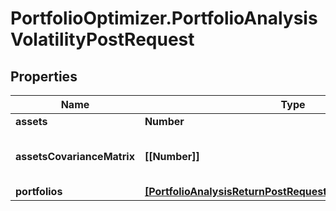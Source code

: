 # PortfolioOptimizer.PortfolioAnalysisVolatilityPostRequest

## Properties

Name | Type | Description | Notes
------------ | ------------- | ------------- | -------------
**assets** | **Number** | The number of assets | 
**assetsCovarianceMatrix** | **[[Number]]** | assetsCovarianceMatrix[i][j] is the covariance between the asset i and the asset j | 
**portfolios** | [**[PortfolioAnalysisReturnPostRequestOneOf1PortfoliosInner]**](PortfolioAnalysisReturnPostRequestOneOf1PortfoliosInner.md) |  | 


